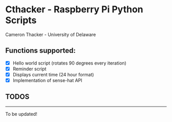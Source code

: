 # Cthacker - Raspberry Pi Python Scripts

Cameron Thacker - University of Delaware

## Functions supported:

- [x] Hello world script (rotates 90 degrees every iteration)
- [x] Reminder script
- [x] Displays current time (24 hour format)
- [x] Implementation of sense-hat API

## TODOS

--------

To be updated!
